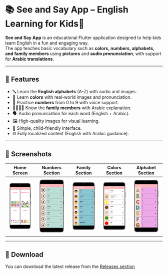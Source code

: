# 📚 See and Say App – English Learning for Kids🧒

**See and Say App** is an educational Flutter application designed to help kids learn English in a fun and engaging way.  
The app teaches basic vocabulary such as **colors, numbers, alphabets, and family members** using **pictures** and **audio pronunciation**, with support for **Arabic translations**.

---

## 🎯 Features

- 🔤 Learn the **English alphabets** (A-Z) with audio and images.
- 🌈 Learn **colors** with real-world images and pronunciation.
- 🔢 Practice **numbers** from 0 to 9 with voice support.
- 👨‍👩‍👧‍👦 Know the **family members** with Arabic explanation.
- 🗣️ Audio pronunciation for each word (English + Arabic).
- 🖼️ High-quality images for visual learning.
- 👶 Simple, child-friendly interface.
- 🌐 Fully localized content (English with Arabic guidance).

---

## 📸 Screenshots

| Home Screen | Numbers Section | Family Section | Colors Section | Alphabet Section |
|-------------|-----------------|----------------|----------------|------------------|
 <img src="screenshots/home.png" width=200/> | <img src="screenshots/numbers.png" width=200/> | <img src="screenshots/familyMembers.png" width=200/> | <img src="screenshots/colors.png" width=200/> | <img src="screenshots/alphabet.png" width=200/> 

---
## 🔗 Download

You can download the latest release from the [Releases section](https://github.com/yousef-mahmoud-2002/See-Say/releases/tag/v1.0.0)